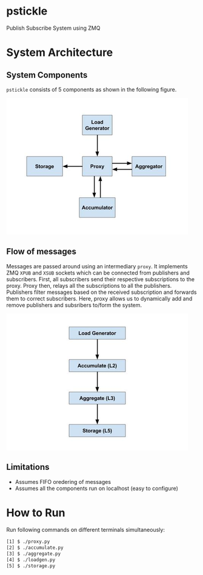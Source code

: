 # pstickle
Publish Subscribe System using ZMQ

# System Architecture
## System Components
`pstickle` consists of 5 components as shown in the following figure.

![Components](https://raw.githubusercontent.com/mangalaman93/pstickle/master/images/arch.jpg)

## Flow of messages
Messages are passed around using an intermediary `proxy`. It implements
ZMQ `XPUB` and `XSUB` sockets which can be connected from publishers and
subscribers. First, all subscribers send their respective subscriptions
to the proxy. Proxy then, relays all the subscriptions to all the
publishers. Publishers filter messages based on the received subscription
and forwards them to correct subscribers. Here, proxy allows us to
dynamically add and remove publishers and subsribers to/form the system.

![Components](https://raw.githubusercontent.com/mangalaman93/pstickle/master/images/flow.jpg)

## Limitations
* Assumes FIFO oredering of messages
* Assumes all the components run on localhost (easy to configure)

# How to Run
Run following commands on different terminals simultaneously:
```
[1] $ ./proxy.py
[2] $ ./accumulate.py
[3] $ ./aggregate.py
[4] $ ./loadgen.py
[5] $ ./storage.py
```
